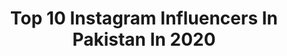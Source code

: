 ---
title: Top 10 Instagram Influencers In Pakistan In 2020
description: >-
  Find top Instagram influencers in Pakistan in 2020. Most popular hashtags: #staysafe #mastercard #foodpandaxubl #throwback.
platform: Instagram
profiles:
  - username: "krewellayasmine"
    fullname: >-
      Yasmine⚡️
    location: "Pakistan"
    followers: 99669
    engagement: 1205
    commentsToLikes: 0.016824
    id: ck0twyiy7han50i19clh7w4z0
    verified: true
    hashtags: "#saynotowar"
  - username: "isapnahayat"
    fullname: >-
      SAPNA HAYAT KHAN
    location: "Pakistan"
    followers: 35039
    engagement: 279
    commentsToLikes: 0.083140
    id: ck15u1g8qkygo0i198r2fv4hy
    verified: false
    hashtags: "#bestfriendkishadi, #mottimottiakh"
  - username: "muzamilhasan"
    fullname: >-
      Syed Muzamil Hasan Zaidi 🇵🇰
    location: "Pakistan"
    followers: 98862
    engagement: 973
    commentsToLikes: 0.011098
    id: ck13ci2i40gcr0i19f1b47ddi
    verified: true
    hashtags: "#meat20, #sapphirepakistan, #gr8, #mehndidance"
  - username: "umamaismailkhan"
    fullname: >-
      Umama Ismail Khan
    location: "Pakistan"
    followers: 101555
    engagement: 404
    commentsToLikes: 0.087991
    id: ck0w531k11n1h0i19dpyyoxlf
    verified: false
    hashtags: "#giveaway, #ortak, #redlipsticklooks, #foodpandaonhai"
  - username: "muazcaughtthis"
    fullname: >-
      Muaz Ali
    location: "Pakistan"
    followers: 13527
    engagement: 851
    commentsToLikes: 0.039495
    id: ck13ci1fm0g900i19o5ye700p
    verified: false
    hashtags: "#massivemendivibes, #mendhivibes, #tbedit, #aymenhuimemon"
  - username: "aleenasheikh._"
    fullname: >-
      Aleena Sheikh
    location: "Pakistan"
    followers: 15804
    engagement: 528
    commentsToLikes: 0.078101
    id: ck1348px4v9nm0i19t309k4m9
    verified: false
    hashtags: "#streetstyle, #quarantine, #foryou, #meat20challenge"
  - username: "fasi.asad"
    fullname: >-
      Faisal Asad
    location: "Pakistan"
    followers: 11889
    engagement: 723
    commentsToLikes: 0.088995
    id: ck15qohm33v8d0i19tqsfh5ta
    verified: false
    hashtags: ""
  - username: "muahamb"
    fullname: >-
      Maham Waseem Bokhari
    location: "Pakistan"
    followers: 3048
    engagement: 1522
    commentsToLikes: 0.102982
    id: ck14gjx755lo20i19mu7y7brx
    verified: false
    hashtags: "#sialkot, #bridemakeup, #sialkotweddings, #themakeupuniver"
  - username: "ansarialert"
    fullname: >-
      NOMI ANSARI
    location: "Pakistan"
    followers: 37006
    engagement: 387
    commentsToLikes: 0.012684
    id: ck0vw87qrsjl90i19yme2606d
    verified: false
    hashtags: "#pepsico, #happybirthday, #superfuture, #hayatjaved"
  - username: "ridaaasimislam"
    fullname: >-
      Rida Aasim Islam
    location: "Pakistan"
    followers: 60672
    engagement: 615
    commentsToLikes: 0.013612
    id: ck0w4ovhxzntd0i19dhfmb23g
    verified: false
    hashtags: "#kapadokya, #birthday, #cloudy, #stopdefaming"
---